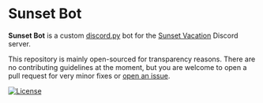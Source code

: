 # Sunset Bot

**Sunset Bot** is a custom [discord.py][discord.py] bot for the
[Sunset Vacation][invite] Discord server.

This repository is mainly open-sourced for transparency reasons. There
are no contributing guidelines at the moment, but you are welcome to
open a pull request for very minor fixes or [open an issue][new issue].

[![License](https://img.shields.io/github/license/sunset-city/bot)](https://github.com/sunset-city/bot/blob/main/LICENSE)

[discord.py]: https://discordpy.readthedocs.io/en/latest/index.html
[invite]: https://discord.gg/fFPEFYUnVp
[new issue]: https://github.com/sunset-city/bot/issues/new

